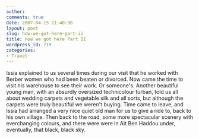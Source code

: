 ```yaml
---
author:
comments: true
date: 2007-04-15 11:40:38
layout: post
slug: how-we-got-here-part-ii
title: How we got here Part II
wordpress_id: 719
categories:
- Travel
---
```


Issia explained to us several times during our visit that he worked with Berber women who had been beaten or divorced. Now came the time to visit his warehouse to see their work. Or someone's. Another beautiful young man, with an absurdly oversized technicolour turban, told us all about wedding carpets and vegetable silk and all sorts, but although the carpets were truly  beautiful we weren't buying. Time came to leave, and Issia had arranged a very nice quiet old man for us to give a ride to, back to his own village. Then back to the road, some more spectacular scenery with everchanging colours, and there were were in Ait Ben Haddou under, eventually, that black, black sky.


